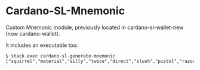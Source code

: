 # Cardano-SL-Mnemonic
Custom Mnemonic module, previously located in cardano-sl-wallet-new (now cardano-wallet).

It includes an executable too:
```shell
$ stack exec cardano-sl-generate-mnemonic
["squirrel","material","silly","twice","direct","slush","pistol","razor","become","junk","kingdom","flee"]
```
